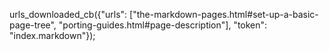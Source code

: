 urls_downloaded_cb({"urls": ["the-markdown-pages.html#set-up-a-basic-page-tree", "porting-guides.html#page-description"], "token": "index.markdown"});